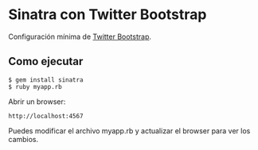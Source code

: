 # Sinatra con Twitter Bootstrap
Configuración mínima de [Twitter Bootstrap](http://twitter.github.com/bootstrap/).

## Como ejecutar

	$ gem install sinatra
	$ ruby myapp.rb

Abrir un browser:
	
	http://localhost:4567

Puedes modificar el archivo myapp.rb y actualizar el browser para ver los cambios.